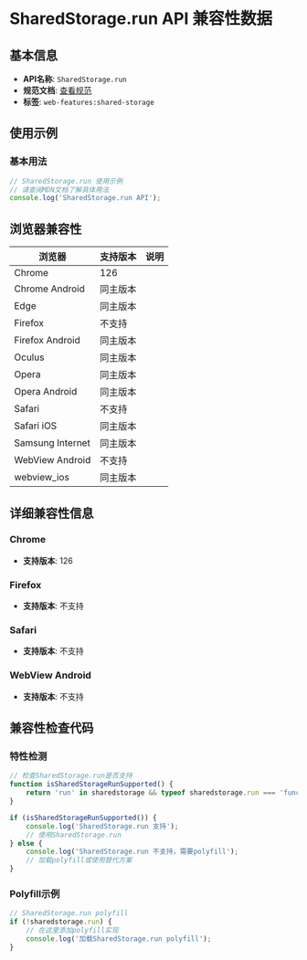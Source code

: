 # SharedStorage.run API 兼容性数据

## 基本信息

- **API名称**: `SharedStorage.run`
- **规范文档**: [查看规范](https://wicg.github.io/shared-storage/#dom-sharedstorage-run)
- **标签**: `web-features:shared-storage`

## 使用示例

### 基本用法

```javascript
// SharedStorage.run 使用示例
// 请查阅MDN文档了解具体用法
console.log('SharedStorage.run API');
```

## 浏览器兼容性

| 浏览器 | 支持版本 | 说明 |
|--------|----------|------|
| Chrome | 126 |  |
| Chrome Android | 同主版本 |  |
| Edge | 同主版本 |  |
| Firefox | 不支持 |  |
| Firefox Android | 同主版本 |  |
| Oculus | 同主版本 |  |
| Opera | 同主版本 |  |
| Opera Android | 同主版本 |  |
| Safari | 不支持 |  |
| Safari iOS | 同主版本 |  |
| Samsung Internet | 同主版本 |  |
| WebView Android | 不支持 |  |
| webview_ios | 同主版本 |  |

## 详细兼容性信息

### Chrome

- **支持版本**: 126

### Firefox

- **支持版本**: 不支持

### Safari

- **支持版本**: 不支持

### WebView Android

- **支持版本**: 不支持

## 兼容性检查代码

### 特性检测

```javascript
// 检查SharedStorage.run是否支持
function isSharedStorageRunSupported() {
    return 'run' in sharedstorage && typeof sharedstorage.run === 'function';
}

if (isSharedStorageRunSupported()) {
    console.log('SharedStorage.run 支持');
    // 使用SharedStorage.run
} else {
    console.log('SharedStorage.run 不支持，需要polyfill');
    // 加载polyfill或使用替代方案
}
```

### Polyfill示例

```javascript
// SharedStorage.run polyfill
if (!sharedstorage.run) {
    // 在这里添加polyfill实现
    console.log('加载SharedStorage.run polyfill');
}
```

